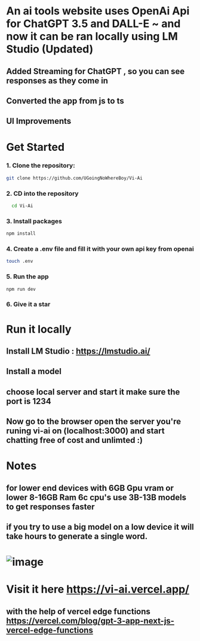 # An ai tools website uses OpenAi Api for ChatGPT 3.5 and DALL-E ~ and now it can be ran locally using LM Studio (Updated)
## Added Streaming for ChatGPT , so you can see responses as they come in
## Converted the app from js to ts
## UI Improvements
# Get Started
### 1. Clone the repository:
```bash
git clone https://github.com/UGoingNoWhereBoy/Vi-Ai
```
### 2. CD into the repository
```bash
  cd Vi-Ai
```
### 3. Install packages 
```bash
npm install
```
### 4. Create a .env file and fill it with your own api key from openai
```bash
touch .env
```
### 5. Run the app 
```bash
npm run dev
```
### 6. Give it a star

# Run it locally 
## Install LM Studio : https://lmstudio.ai/
## Install a model
## choose local server and start it make sure the port is 1234
## Now go to the browser open the server you're runing vi-ai on (localhost:3000) and start chatting free of cost and unlimted :)

# Notes 
##  for lower end devices with 6GB Gpu vram or lower 8-16GB Ram 6c cpu's use 3B-13B models to get responses faster
## if you try to use a big model on a low device it will take hours to generate a single word.

# ![image](https://github.com/UGoingNoWhereBoy/Vi-Ai/assets/103299832/12a46857-1bd5-4714-b7b1-ea85f73c5041)
# Visit it here https://vi-ai.vercel.app/

## with the help of vercel edge functions https://vercel.com/blog/gpt-3-app-next-js-vercel-edge-functions
